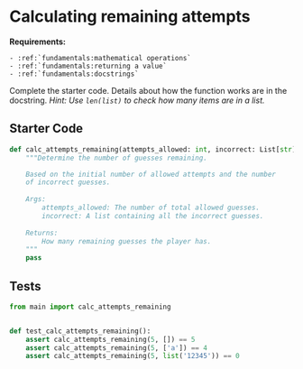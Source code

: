 # Calculating remaining attempts



**Requirements:**
```eval_rst
- :ref:`fundamentals:mathematical operations`
- :ref:`fundamentals:returning a value`
- :ref:`fundamentals:docstrings`

```


Complete the starter code. Details about how the function works are in the docstring. *Hint: Use `len(list)` to check how many items are in a list.*

## Starter Code
```python
def calc_attempts_remaining(attempts_allowed: int, incorrect: List[str]) -> int:
    """Determine the number of guesses remaining.

    Based on the initial number of allowed attempts and the number
    of incorrect guesses.
    
    Args:
        attempts_allowed: The number of total allowed guesses.
        incorrect: A list containing all the incorrect guesses.
    
    Returns:
        How many remaining guesses the player has.
    """
    pass
```

## Tests
```python
from main import calc_attempts_remaining


def test_calc_attempts_remaining():
    assert calc_attempts_remaining(5, []) == 5
    assert calc_attempts_remaining(5, ['a']) == 4
    assert calc_attempts_remaining(5, list('12345')) == 0
```

